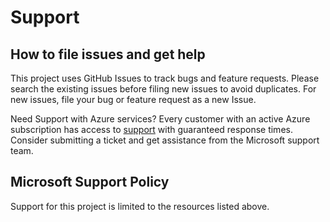 # Support

## How to file issues and get help  

This project uses GitHub Issues to track bugs and feature requests. Please search the existing issues before filing new issues to avoid duplicates. For new issues, file your bug or feature request as a new Issue.

Need Support with Azure services? Every customer with an active Azure subscription has access to [support](https://docs.microsoft.com/azure/azure-supportability/how-to-create-azure-support-request) with guaranteed response times. Consider submitting a ticket and get assistance from the Microsoft support team.

## Microsoft Support Policy  

Support for this project is limited to the resources listed above.
